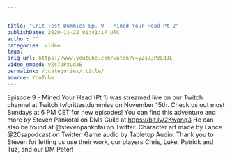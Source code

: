 ```yaml
---


title: "Crit Test Dummies Ep. 9 - Mined Your Head Pt 2"
publishDate: 2020-11-22 01:41:17 UTC
author: ""
categories: video
tags: 
orig_url: https://www.youtube.com/watch?v=yZs7JPzLdJE
video_embed: yZs7JPzLdJE
permalink: /:categories/:title/
source: YouTube
---
```

Episode 9 - Mined Your Head (Pt 1) was streamed live on our Twitch channel at Twitch.tv/crittestdummies on November 15th. Check us out most Sundays at 6 PM CET for new episodes! You can find this adventure and more by Steven Pankotai on DMs Guild at https://bit.ly/2Kwonq3 He can also be found at @stevenpankotai on Twitter. Character art made by Lance @20sapodcast on Twitter. Game audio by Tabletop Audio. Thank you to Steven for letting us use their work, our players Chris, Luke, Patrick and Tuz, and our DM Peter!